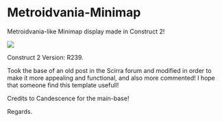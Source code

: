 # Metroidvania-Minimap
Metroidvania-like Minimap display made in Construct 2!

![](https://i.gyazo.com/9697b59a6cf4edfaed579ea23e2c623d.png)

Construct 2 Version: R239.

Took the base of an old post in the Scirra forum and modified in order to make it more appealing and functional, and also more commented! I hope that someone find this template usefull!


Credits to Candescence for the main-base!

Regards.

